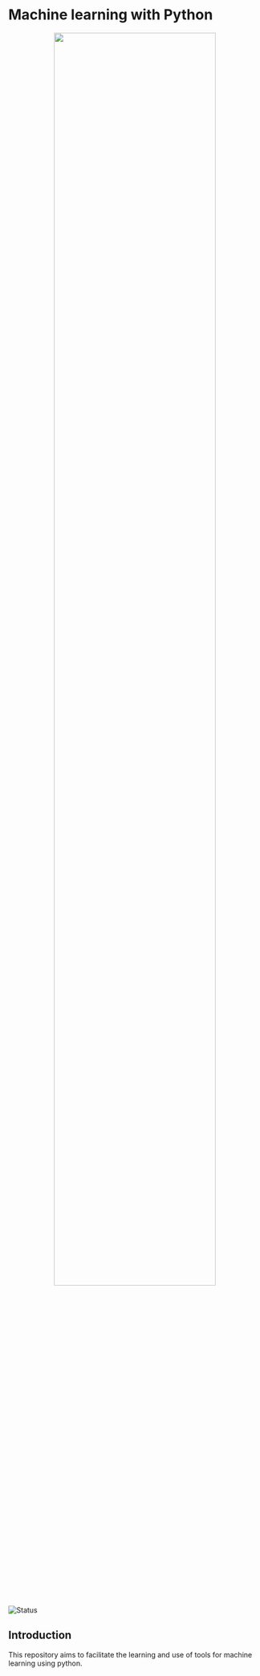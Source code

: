 # Machine learning with Python

<p align="center">
<img src="https://raw.githubusercontent.com/jmv74211/machine_learning_python/master/images/index/cover.png" width="80%">
</p>

![Status](https://img.shields.io/badge/Status-building-orange.svg)

## Introduction

This repository aims to facilitate the learning and use of tools for machine learning using python.
